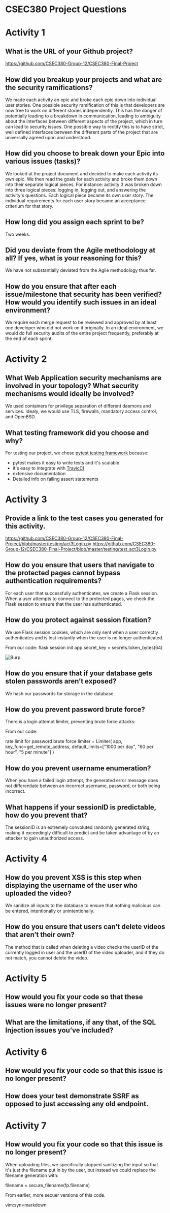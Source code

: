 CSEC380 Project Questions
=========================

# Activity 1

## What is the URL of your Github project?
https://github.com/CSEC380-Group-12/CSEC380-Final-Project

## How did you breakup your projects and what are the security ramifications?
We made each activity an epic and broke each epic down into individual user stories. One possible security ramification of this is that developers are now free to work on different stories independently. This has the danger of potentially leading to a breakdown in communication, leading to ambiguity about the interfaces between different aspects of the project, which in turn can lead to security issues. One possible way to rectify this is to have strict, well defined interfaces between the different parts of the project that are universally agreed upon and understood.

## How did you choose to break down your Epic into various issues (tasks)?
We looked at the project document and decided to make each activity its own epic. We then read the goals for each activity and broke them down into their separate logical pieces. For instance: activity 3 was broken down into three logical pieces: logging in, logging out, and answering the activity's questions. Each logical piece became its own user story. The individual requirements for each user story became an acceptance criterium for that story.

## How long did you assign each sprint to be?
Two weeks.

## Did you deviate from the Agile methodology at all? If yes, what is your reasoning for this?
We have not substantially deviated from the Agile methodology thus far.

## How do you ensure that after each issue/milestone that security has been verified? How would you identify such issues in an ideal environment?
We require each merge request to be reviewed and approved by at least one developer who did not work on it originally. In an ideal environment, we would do full security audits of the entire project frequently, preferably at the end of each sprint.

# Activity 2
## What Web Application security mechanisms are involved in your topology? What security mechanisms would ideally be involved?
We used containers for privilege separation of different daemons and services. Idealy, we would use TLS, firewalls, mandatory access control, and OpenBSD.

## What testing framework did you choose and why?
For testing our project, we chose [pytest testing framework](https://pytest.org/en/latest/) because:
- pytest makes it easy to write tests and it's scalable 
- it's easy to integrate with [TravicCI](https://travis-ci.com)
- extensive documentation
- Detailed info on failing assert statements

# Activity 3
## Provide a link to the test cases you generated for this activity.
https://github.com/CSEC380-Group-12/CSEC380-Final-Project/blob/master/testing/act3Login.py
https://github.com/CSEC380-Group-12/CSEC380-Final-Project/blob/master/testing/test_act3Login.py

## How do you ensure that users that navigate to the protected pages cannot bypass authentication requirements?
For each user that successfully authenticates, we create a Flask session. When a user attempts to connect to the protected pages, we check the Flask session to ensure that the user has authenticated.

## How do you protect against session fixation?
We use Flask session cookies, which are only sent when a user correctly authenticates and is lost instantly when the user is no longer authenticated.

From our code:
flask session init
app.secret_key = secrets.token_bytes(64)

![Burp](https://user-images.githubusercontent.com/29110777/69473685-13aae600-0d85-11ea-8d7b-804a06e465f6.png)

## How do you ensure that if your database gets stolen passwords aren’t exposed?
We hash our passwords for storage in the database.

## How do you prevent password brute force?
There is a login attempt limiter, preventing brute force attacks:

From our code:

rate limit for password brute force
limiter = Limiter(
	app,
	key_func=get_remote_address,
	default_limits=["1000 per day", "60 per hour", "5 per minute"]
)

## How do you prevent username enumeration?
When you have a failed login attempt, the generated error message does not differentiate between an incorrect username, password, or both being incorrect.

## What happens if your sessionID is predictable, how do you prevent that?
The sessionID is an extremely convoluted randomly generated string, making it exceedingly difficult to predict and be taken advantage of by an attacker to gain unauthorized access.

# Activity 4
## How do you prevent XSS is this step when displaying the username of the user who uploaded the video?
We sanitize all inputs to the database to ensure that nothing malicious can be entered, intentionally or unintentionally.

## How do you ensure that users can’t delete videos that aren’t their own?
The method that is called when deleting a video checks the userID of the currently logged in user and the userID of the video uploader, and if they do not match, you cannot delete the video.

# Activity 5
## How would you fix your code so that these issues were no longer present?

## What are the limitations, if any that, of the SQL Injection issues you’ve included? 

# Activity 6
## How would you fix your code so that this issue is no longer present?

## How does your test demonstrate SSRF as opposed to just accessing any old endpoint.

# Activity 7
## How would you fix your code so that this issue is no longer present?
When uploading files, we specifically stopped sanitizing the input so that it's just the filename put in by the user, but instead we could replace the filename generation with:

filename = secure_filename(fp.filename)

From earlier, more secuer versions of this code.

vim:syn=markdown

